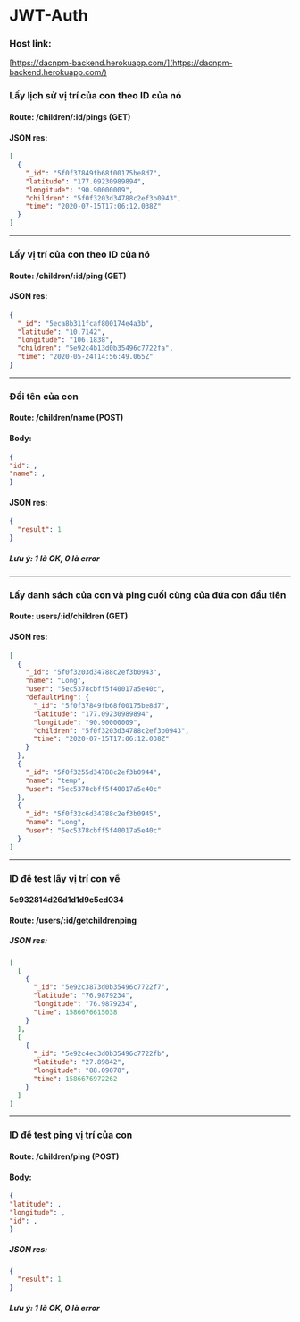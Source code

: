 # JWT-Auth

### Host link:

[https://dacnpm-backend.herokuapp.com/](https://dacnpm-backend.herokuapp.com/)

### Lấy lịch sử vị trí của con theo ID của nó

#### Route: /children/:id/pings (GET)

#### JSON res:

```json
[
  {
    "_id": "5f0f37849fb68f00175be8d7",
    "latitude": "177.09230989894",
    "longitude": "90.90000009",
    "children": "5f0f3203d34788c2ef3b0943",
    "time": "2020-07-15T17:06:12.038Z"
  }
]
```

---

### Lấy vị trí của con theo ID của nó

#### Route: /children/:id/ping (GET)

#### JSON res:

```json
{
  "_id": "5eca8b311fcaf800174e4a3b",
  "latitude": "10.7142",
  "longitude": "106.1838",
  "children": "5e92c4b13d0b35496c7722fa",
  "time": "2020-05-24T14:56:49.065Z"
}
```

---

### Đổi tên của con

#### Route: /children/name (POST)

#### Body:

```json
{
"id": ,
"name": ,
}
```

#### JSON res:

```json
{
  "result": 1
}
```

##### Lưu ý: 1 là OK, 0 là error

---

### Lấy danh sách của con và ping cuối cùng của đứa con đầu tiên

#### Route: users/:id/children (GET)

#### JSON res:

```json
[
  {
    "_id": "5f0f3203d34788c2ef3b0943",
    "name": "Long",
    "user": "5ec5378cbff5f40017a5e40c",
    "defaultPing": {
      "_id": "5f0f37849fb68f00175be8d7",
      "latitude": "177.09230989894",
      "longitude": "90.90000009",
      "children": "5f0f3203d34788c2ef3b0943",
      "time": "2020-07-15T17:06:12.038Z"
    }
  },
  {
    "_id": "5f0f3255d34788c2ef3b0944",
    "name": "temp",
    "user": "5ec5378cbff5f40017a5e40c"
  },
  {
    "_id": "5f0f32c6d34788c2ef3b0945",
    "name": "Long",
    "user": "5ec5378cbff5f40017a5e40c"
  }
]
```

---

### ID để test lấy vị trí con về

#### 5e932814d26d1d1d9c5cd034

#### Route: /users/:id/getchildrenping

##### JSON res:

```json
[
  [
    {
      "_id": "5e92c3873d0b35496c7722f7",
      "latitude": "76.9879234",
      "longitude": "76.9879234",
      "time": 1586676615038
    }
  ],
  [
    {
      "_id": "5e92c4ec3d0b35496c7722fb",
      "latitude": "27.89842",
      "longitude": "88.09078",
      "time": 1586676972262
    }
  ]
]
```

---

### ID để test ping vị trí của con

#### Route: /children/ping (POST)

#### Body:

```json
{
"latitude": ,
"longitude": ,
"id": ,
}
```

##### JSON res:

```json
{
  "result": 1
}
```

##### Lưu ý: 1 là OK, 0 là error

```

```
